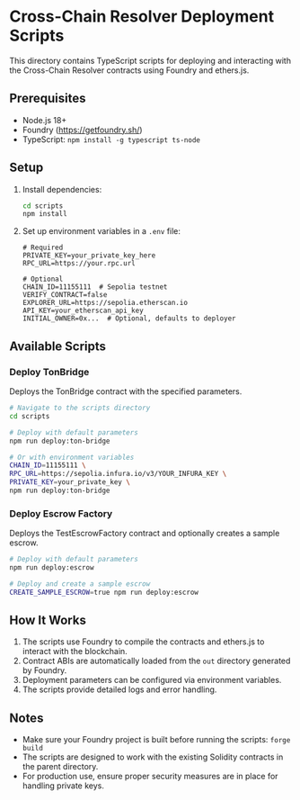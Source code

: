 # Cross-Chain Resolver Deployment Scripts

This directory contains TypeScript scripts for deploying and interacting with the Cross-Chain Resolver contracts using Foundry and ethers.js.

## Prerequisites

- Node.js 18+
- Foundry (https://getfoundry.sh/)
- TypeScript: `npm install -g typescript ts-node`

## Setup

1. Install dependencies:
   ```bash
   cd scripts
   npm install
   ```

2. Set up environment variables in a `.env` file:
   ```env
   # Required
   PRIVATE_KEY=your_private_key_here
   RPC_URL=https://your.rpc.url
   
   # Optional
   CHAIN_ID=11155111  # Sepolia testnet
   VERIFY_CONTRACT=false
   EXPLORER_URL=https://sepolia.etherscan.io
   API_KEY=your_etherscan_api_key
   INITIAL_OWNER=0x...  # Optional, defaults to deployer
   ```

## Available Scripts

### Deploy TonBridge

Deploys the TonBridge contract with the specified parameters.

```bash
# Navigate to the scripts directory
cd scripts

# Deploy with default parameters
npm run deploy:ton-bridge

# Or with environment variables
CHAIN_ID=11155111 \
RPC_URL=https://sepolia.infura.io/v3/YOUR_INFURA_KEY \
PRIVATE_KEY=your_private_key \
npm run deploy:ton-bridge
```

### Deploy Escrow Factory

Deploys the TestEscrowFactory contract and optionally creates a sample escrow.

```bash
# Deploy with default parameters
npm run deploy:escrow

# Deploy and create a sample escrow
CREATE_SAMPLE_ESCROW=true npm run deploy:escrow
```

## How It Works

1. The scripts use Foundry to compile the contracts and ethers.js to interact with the blockchain.
2. Contract ABIs are automatically loaded from the `out` directory generated by Foundry.
3. Deployment parameters can be configured via environment variables.
4. The scripts provide detailed logs and error handling.

## Notes

- Make sure your Foundry project is built before running the scripts: `forge build`
- The scripts are designed to work with the existing Solidity contracts in the parent directory.
- For production use, ensure proper security measures are in place for handling private keys.
